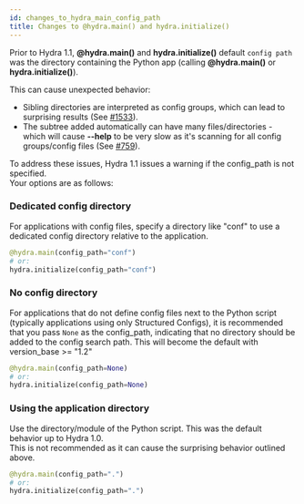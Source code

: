 ```yaml
---
id: changes_to_hydra_main_config_path
title: Changes to @hydra.main() and hydra.initialize()
---
```


Prior to Hydra 1.1, **@hydra.main()** and **hydra.initialize()** default `config path` was the directory containing the Python app (calling **@hydra.main()** or **hydra.initialize()**).

This can cause unexpected behavior:
- Sibling directories are interpreted as config groups, which can lead to surprising results (See [#1533](https://github.com/facebookresearch/hydra/issues/1533)).
- The subtree added automatically can have many files/directories - which will cause **--help** to be very slow as it's scanning for all config groups/config files (See [#759](https://github.com/facebookresearch/hydra/issues/759)).

To address these issues, Hydra 1.1 issues a warning if the config_path is not specified.  
Your options are as follows:

### Dedicated config directory
For applications with config files, specify a directory like "conf" to use a dedicated config directory relative to the application.
```python
@hydra.main(config_path="conf")
# or:
hydra.initialize(config_path="conf")
```

### No config directory
For applications that do not define config files next to the Python script (typically applications using only Structured Configs), it is recommended that
you pass `None` as the config_path, indicating that no directory should be added to the config search path.
This will become the default with version_base >= "1.2"
```python
@hydra.main(config_path=None)
# or:
hydra.initialize(config_path=None)
```

### Using the application directory
Use the directory/module of the Python script.
This was the default behavior up to Hydra 1.0.  
This is not recommended as it can cause the surprising behavior outlined above.

```python
@hydra.main(config_path=".")
# or:
hydra.initialize(config_path=".")
```
